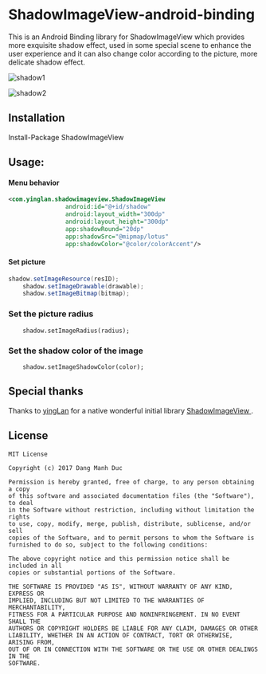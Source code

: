 # ShadowImageView-android-binding
This is an Android Binding library for ShadowImageView which provides more exquisite shadow effect, used in some special scene to enhance the user experience and it can also change color according to the picture, more delicate shadow effect.

![shadow1](https://user-images.githubusercontent.com/24780565/33242423-684d151c-d307-11e7-9d8f-8a4a5beacf8c.png)

![shadow2](https://user-images.githubusercontent.com/24780565/33242424-74f5ccb4-d307-11e7-9a59-b90f20c3590f.gif)

## Installation 
Install-Package ShadowImageView

## Usage:

#### Menu behavior
```.xml
<com.yinglan.shadowimageview.ShadowImageView
	            android:id="@+id/shadow"
                android:layout_width="300dp"
                android:layout_height="300dp"
                app:shadowRound="20dp"
                app:shadowSrc="@mipmap/lotus"
                app:shadowColor="@color/colorAccent"/>
```
#### Set picture
```C#
shadow.setImageResource(resID); 
    shadow.setImageDrawable(drawable); 
    shadow.setImageBitmap(bitmap);
```

### Set the picture radius
```
    shadow.setImageRadius(radius);
```
### Set the shadow color of the image
```
    shadow.setImageShadowColor(color);
```

## Special thanks
Thanks to [yingLan](https://github.com/yingLanNull) for a native wonderful initial library [ShadowImageView
](https://github.com/yingLanNull/ShadowImageView).

## License
```
MIT License

Copyright (c) 2017 Dang Manh Duc

Permission is hereby granted, free of charge, to any person obtaining a copy
of this software and associated documentation files (the "Software"), to deal
in the Software without restriction, including without limitation the rights
to use, copy, modify, merge, publish, distribute, sublicense, and/or sell
copies of the Software, and to permit persons to whom the Software is
furnished to do so, subject to the following conditions:

The above copyright notice and this permission notice shall be included in all
copies or substantial portions of the Software.

THE SOFTWARE IS PROVIDED "AS IS", WITHOUT WARRANTY OF ANY KIND, EXPRESS OR
IMPLIED, INCLUDING BUT NOT LIMITED TO THE WARRANTIES OF MERCHANTABILITY,
FITNESS FOR A PARTICULAR PURPOSE AND NONINFRINGEMENT. IN NO EVENT SHALL THE
AUTHORS OR COPYRIGHT HOLDERS BE LIABLE FOR ANY CLAIM, DAMAGES OR OTHER
LIABILITY, WHETHER IN AN ACTION OF CONTRACT, TORT OR OTHERWISE, ARISING FROM,
OUT OF OR IN CONNECTION WITH THE SOFTWARE OR THE USE OR OTHER DEALINGS IN THE
SOFTWARE.
```
